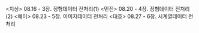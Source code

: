 <지상> 08.16 - 3장. 정형데이터 전처리(1)
<민진> 08.20 - 4장. 정형데이터 전처리(2)
<혜미> 08.23 - 5장. 이미지데이터 전처리
<대호> 08.27 - 6장. 시계열데이터 전처리
